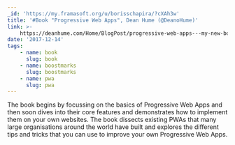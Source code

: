 ```yaml
---
_id: 'https://my.framasoft.org/u/borisschapira/?cXAh3w'
title: '#Book "Progressive Web Apps", Dean Hume (@DeanoHume)'
link: >-
    https://deanhume.com/Home/BlogPost/progressive-web-apps---my-new-book-is-available-/10168
date: '2017-12-14'
tags:
    - name: book
      slug: book
    - name: boostmarks
      slug: boostmarks
    - name: pwa
      slug: pwa
---
```


<div class="markdown"><p>The book begins by focussing on the basics of Progressive Web Apps and then soon dives into their core features and demonstrates how to implement them on your own websites. The book dissects existing PWAs that many large organisations around the world have built and explores the different tips and tricks that you can use to improve your own Progressive Web Apps.
</p></div>
